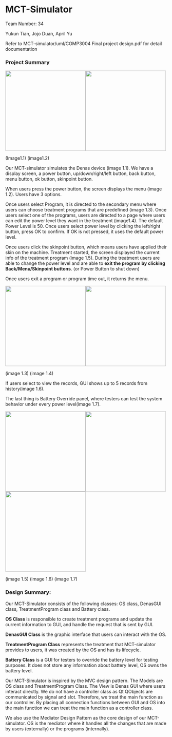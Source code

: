 # MCT-Simulator

Team Number: 34

Yukun Tian, Jojo Duan, April Yu


Refer to MCT-simulator/uml/COMP3004 Final project design.pdf for detail documentation


### Project Summary

<img src="https://user-images.githubusercontent.com/19592124/115156080-a7531580-a050-11eb-8683-ec88edf616bf.png" width="250"><img src="https://user-images.githubusercontent.com/19592124/115156082-aa4e0600-a050-11eb-8122-a53c1769b58d.png" width="250">

(Image1.1) 				                           	(image1.2)

Our MCT-simulator simulates the Denas device (image 1.1). We have a display screen, a power button, up/down/right/left button, back button, menu button, ok button, skinpoint button.

 When users press the power button, the screen displays the menu (image 1.2). Users have 3 options. 

Once users select Program, it is directed to the secondary menu where users can choose treatment programs that are predefined (image 1.3). Once users select one of the programs, users are directed to a page where users can edit the power level they want in the treatment (image1.4). The default Power Level is 50. Once users select power level by clicking the left/right button, press OK to confirm. If OK is not pressed, it uses the default power level. 

Once users click the skinpoint button, which means users have applied their skin on the machine. Treatment started, the screen displayed the current info of the treatment program (image 1.5). During the treatment users are able to change the power level and are able to **exit the program by clicking Back/Menu/Skinpoint buttons**. (or Power Button to shut down) 

Once users exit a program or program time out, it returns the menu.


<img src="https://user-images.githubusercontent.com/19592124/115156088-b1751400-a050-11eb-99b9-0665d9e5fe38.png" width="250"><img src="https://user-images.githubusercontent.com/19592124/115156090-b33ed780-a050-11eb-9364-39ef899e7ff1.png" width="250">


(image 1.3)				                          (image 1.4)

If users select to view the records, GUI shows up to 5 records from history(image 1.6).

The last thing is Battery Override panel, where testers can test the system behavior under every power level(image 1.7).  


<img src="https://user-images.githubusercontent.com/19592124/115156098-be920300-a050-11eb-80ff-a2b9198ea2ce.png" width="250"><img src="https://user-images.githubusercontent.com/19592124/115156119-d10c3c80-a050-11eb-8d3a-4d8560acfc86.png" width="250"><img src="https://user-images.githubusercontent.com/19592124/115156101-c0f45d00-a050-11eb-8176-78806458ac95.png" width="250">

(image 1.5)				                        (image 1.6)		                        	(image 1.7)


### 


### Design Summary: 

Our MCT-Simulator consists of the following classes: OS class, DenasGUI class, TreatmentProgram class and Battery class. 

**OS Class** is responsible to create treatment programs and update the current information to GUI, and handle the request that is sent by GUI.

**DenasGUI Class**  is the graphic interface that users can interact with the OS.

**TreatmentProgram Class** represents the treatment that MCT-simulator provides to users, it was created by the OS and has its lifecycle.

 

**Battery Class** is a GUI for testers to override the battery level for testing purposes. It does not store any information about battery level, OS owns the battery level. 

Our MCT-Simulator is inspired by the MVC design pattern. The Models are OS class and TreatmentProgram Class. The View is Denas GUI where users interact directly. We do not have a controller class as Qt QObjects are communicated by signal and slot. Therefore, we treat the main function as our controller. By placing all connection functions between GUI and OS into the main function we can treat the main function as a controller class.

We also use the Mediator Design Pattern as the core design of our MCT-simulator. OS is the mediator where it handles all the changes that are made by users (externally) or the programs (internally).
